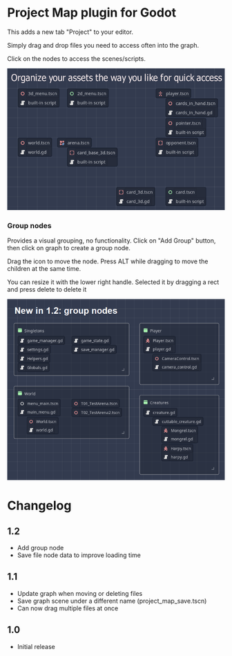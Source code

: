 # Project Map plugin for Godot

This adds a new tab "Project" to your editor.

Simply drag and drop files you need to access often into the graph.

Click on the nodes to access the scenes/scripts.

![Screenshot](screenshots/project_view.png)

### Group nodes

Provides a visual grouping, no functionality.
Click on "Add Group" button, then click on graph to create a group node.

Drag the icon to move the node.
Press ALT while dragging to move the children at the same time.

You can resize it with the lower right handle.
Selected it by dragging a rect and press delete to delete it

![Screenshot](screenshots/group_nodes.png)

# Changelog

## 1.2 
- Add group node
- Save file node data to improve loading time

## 1.1
- Update graph when moving or deleting files
- Save graph scene under a different name (project_map_save.tscn)
- Can now drag multiple files at once

## 1.0
- Initial release
